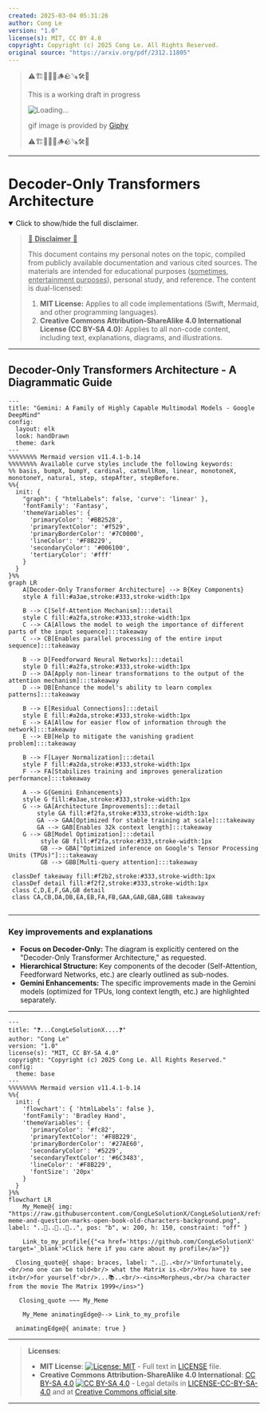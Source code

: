 ```yaml
---
created: 2025-03-04 05:31:26
author: Cong Le
version: "1.0"
license(s): MIT, CC BY 4.0
copyright: Copyright (c) 2025 Cong Le. All Rights Reserved.
original source: "https://arxiv.org/pdf/2312.11805"
---
```




> ⚠️🏗️🚧🦺🧱🪵🪨🪚🛠️👷
> 
> This is a working draft in progress
> 
> ![Loading...](https://media2.giphy.com/media/v1.Y2lkPTc5MGI3NjExemI4bGJkN3VwNnZhZ3lxeXl1cTQ0Y2l1aDZ4aTUxMzBobTczNzFrYyZlcD12MV9pbnRlcm5hbF9naWZfYnlfaWQmY3Q9Zw/mqHEaN4eKNQjbC8spK/giphy.gif)
>
> gif image is provided by [Giphy](https://giphy.com)
> 
> ⚠️🏗️🚧🦺🧱🪵🪨🪚🛠️👷


----



# Decoder-Only Transformers Architecture
<details open>
<summary>Click to show/hide the full disclaimer.</summary>
   
> <ins>📢 **Disclaimer** 🚨</ins>
>
> This document contains my personal notes on the topic,
> compiled from publicly available documentation and various cited sources.
> The materials are intended for educational purposes (<ins>sometimes, entertainment purposes</ins>), personal study, and reference.
> The content is dual-licensed:
> 1. **MIT License:** Applies to all code implementations (Swift, Mermaid, and other programming languages).
> 2. **Creative Commons Attribution-ShareAlike 4.0 International License (CC BY-SA 4.0):** Applies to all non-code content, including text, explanations, diagrams, and illustrations.

</details>

---


## Decoder-Only Transformers Architecture - A Diagrammatic Guide 



```mermaid
---
title: "Gemini: A Family of Highly Capable Multimodal Models - Google DeepMind"
config:
  layout: elk
  look: handDrawn
  theme: dark
---
%%%%%%%% Mermaid version v11.4.1-b.14
%%%%%%%% Available curve styles include the following keywords:
%% basis, bumpX, bumpY, cardinal, catmullRom, linear, monotoneX, monotoneY, natural, step, stepAfter, stepBefore.
%%{
  init: {
    "graph": { "htmlLabels": false, 'curve': 'linear' },
    'fontFamily': 'Fantasy',
    'themeVariables': {
      'primaryColor': '#BB2528',
      'primaryTextColor': '#f529',
      'primaryBorderColor': '#7C0000',
      'lineColor': '#F8B229',
      'secondaryColor': '#006100',
      'tertiaryColor': '#fff'
    }
  }
}%%
graph LR
    A[Decoder-Only Transformer Architecture] --> B{Key Components}
    style A fill:#a3ae,stroke:#333,stroke-width:1px

    B --> C[Self-Attention Mechanism]:::detail
    style C fill:#a2fa,stroke:#333,stroke-width:1px
    C --> CA[Allows the model to weigh the importance of different parts of the input sequence]:::takeaway
    C --> CB[Enables parallel processing of the entire input sequence]:::takeaway

    B --> D[Feedforward Neural Networks]:::detail
    style D fill:#a2fa,stroke:#333,stroke-width:1px
    D --> DA[Apply non-linear transformations to the output of the attention mechanism]:::takeaway
    D --> DB[Enhance the model's ability to learn complex patterns]:::takeaway

    B --> E[Residual Connections]:::detail
    style E fill:#a2da,stroke:#333,stroke-width:1px
    E --> EA[Allow for easier flow of information through the network]:::takeaway
    E --> EB[Help to mitigate the vanishing gradient problem]:::takeaway

    B --> F[Layer Normalization]:::detail
    style F fill:#a2da,stroke:#333,stroke-width:1px
    F --> FA[Stabilizes training and improves generalization performance]:::takeaway
    
    A --> G{Gemini Enhancements}
    style G fill:#a3ae,stroke:#333,stroke-width:1px
    G --> GA[Architecture Improvements]:::detail
        style GA fill:#f2fa,stroke:#333,stroke-width:1px
        GA --> GAA[Optimized for stable training at scale]:::takeaway
        GA --> GAB[Enables 32k context length]:::takeaway
    G --> GB[Model Optimization]:::detail
         style GB fill:#f2fa,stroke:#333,stroke-width:1px
         GB --> GBA["Optimized inference on Google's Tensor Processing Units (TPUs)"]:::takeaway
         GB --> GBB[Multi-query attention]:::takeaway
    
 classDef takeaway fill:#f2b2,stroke:#333,stroke-width:1px
 classDef detail fill:#f2f2,stroke:#333,stroke-width:1px
 class C,D,E,F,GA,GB detail
 class CA,CB,DA,DB,EA,EB,FA,FB,GAA,GAB,GBA,GBB takeaway
 
```

----


### Key improvements and explanations

*   **Focus on Decoder-Only:** The diagram is explicitly centered on the "Decoder-Only Transformer Architecture," as requested.
*   **Hierarchical Structure:**  Key components of the decoder (Self-Attention, Feedforward Networks, etc.) are clearly outlined as sub-nodes.
*   **Gemini Enhancements:** The specific improvements made in the Gemini models (optimized for TPUs, long context length, etc.) are highlighted separately.



---


```mermaid
---
title: "❓...CongLeSolutionX....❓"
author: "Cong Le"
version: "1.0"
license(s): "MIT, CC BY-SA 4.0"
copyright: "Copyright (c) 2025 Cong Le. All Rights Reserved."
config:
  theme: base
---
%%%%%%%% Mermaid version v11.4.1-b.14
%%{
  init: {
    'flowchart': { 'htmlLabels': false },
    'fontFamily': 'Bradley Hand',
    'themeVariables': {
      'primaryColor': '#fc82',
      'primaryTextColor': '#F8B229',
      'primaryBorderColor': '#27AE60',
      'secondaryColor': '#5229',
      'secondaryTextColor': '#6C3483',
      'lineColor': '#F8B229',
      'fontSize': '20px'
    }
  }
}%%
flowchart LR
    My_Meme@{ img: "https://raw.githubusercontent.com/CongLeSolutionX/CongLeSolutionX/refs/heads/main/assets/images/My-meme-and-question-marks-open-book-old-characters-background.png", label: "..🙉..👀..📖..", pos: "b", w: 200, h: 150, constraint: "off" }
   
    Link_to_my_profile{{"<a href='https://github.com/CongLeSolutionX' target='_blank'>Click here if you care about my profile</a>"}}

  Closing_quote@{ shape: braces, label: "..👀..<br/>'Unfortunately,<br/>no one can be told<br/> what the Matrix is.<br/>You have to see it<br/>for yourself'<br/>...📚..<br/>-<ins>Morpheus,<br/>a character from the movie The Matrix 1999</ins>"}

   Closing_quote ~~~ My_Meme

    My_Meme animatingEdge@--> Link_to_my_profile
  
  animatingEdge@{ animate: true }

```

---
><b>Licenses</b>:
>
>- <b>MIT License</b>:  [![License: MIT](https://img.shields.io/badge/License-MIT-yellow.svg)](LICENSE) - Full text in [LICENSE](LICENSE) file.
>- <b>Creative Commons Attribution-ShareAlike 4.0 International</b>: [CC BY-SA 4.0](https://creativecommons.org/licenses/by-sa/4.0/) [![CC BY-SA 4.0](https://licensebuttons.net/l/by-sa/4.0/88x31.png)](https://creativecommons.org/licenses/by-sa/4.0/) - Legal details in [LICENSE-CC-BY-SA-4.0](THE_PAST/LICENSE-CC-BY-SA-4.0) and at [Creative Commons official site](https://creativecommons.org/licenses/by-sa/4.0/).
>
---
